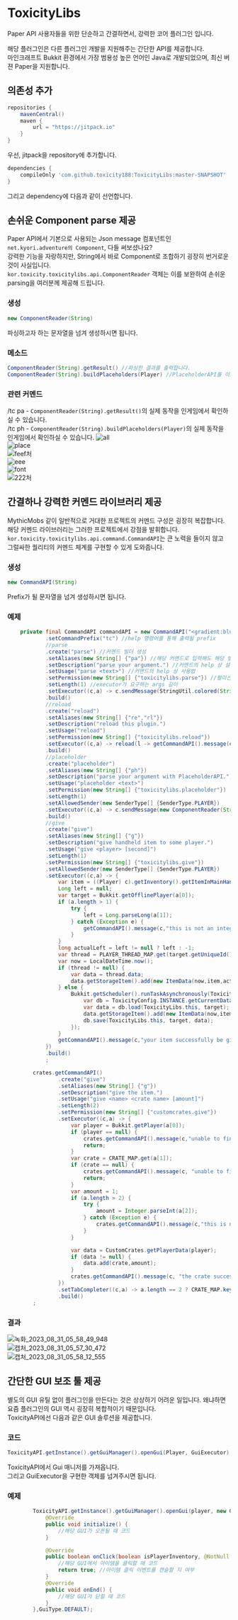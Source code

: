 # ToxicityLibs
Paper API 사용자들을 위한 단순하고 간결하면서, 강력한 코어 플러그인 입니다.

해당 플러그인은 다른 플러그인 개발을 지원해주는 간단한 API를 제공합니다.  
마인크래프트 Bukkit 환경에서 가장 범용성 높은 언어인 Java로 개발되었으며, 최신 버젼 Paper을 지원합니다.

## 의존성 추가
``` groovy
repositories {
    mavenCentral()
    maven {
        url = "https://jitpack.io"
    }
}

```
우선, jitpack을 repository에 추가합니다.
``` groovy
dependencies {
    compileOnly 'com.github.toxicity188:ToxicityLibs:master-SNAPSHOT'
}

```
그리고 dependency에 다음과 같이 선언합니다.
## 손쉬운 Component parse 제공
Paper API에서 기본으로 사용되는 Json message 컴포넌트인 ```net.kyori.adventure의 Component```, 다들 써보셨나요?  
강력한 기능을 자랑하지만, String에서 바로 Component로 조합하기 굉장히 번거로운 것이 사실입니다.  
```kor.toxicity.toxicitylibs.api.ComponentReader``` 객체는 이를 보완하여 손쉬운 parsing을 여러분께 제공해 드립니다.

### 생성
``` java
new ComponentReader(String)
```
파싱하고자 하는 문자열을 넘겨 생성하시면 됩니다.
### 메소드

``` java
ComponentReader(String).getResult() //파싱한 결과를 출력합니다.
ComponentReader(String).buildPlaceholders(Player) //PlaceholderAPI를 이용해 필드로 주어진 문자열을 추가로 파싱합니다.
```
### 관련 커멘드
/tc pa - ```ComponentReader(String).getResult()```의 실제 동작을 인게임에서 확인하실 수 있습니다.  
/tc ph - ```ComponentReader(String).buildPlaceholders(Player)```의 실제 동작을 인게임에서 확인하실 수 있습니다.
![all](https://github.com/toxicity188/ToxicityLibs/assets/114675706/fb2564e8-91be-411b-beaf-073e9af43703)  
![place](https://github.com/toxicity188/ToxicityLibs/assets/114675706/5831e9c6-436a-4ab9-8120-d289e2700612)  
![feef처](https://github.com/toxicity188/ToxicityLibs/assets/114675706/ef16a7f0-1134-49b1-a446-e47ded4c3ecb)  
![eee](https://github.com/toxicity188/ToxicityLibs/assets/114675706/2ac75066-ef35-434c-b880-bddff35ad02b)  
![font](https://github.com/toxicity188/ToxicityLibs/assets/114675706/f04cff18-30b2-44dc-a583-07f062832dbe)  
![222처](https://github.com/toxicity188/ToxicityLibs/assets/114675706/60ccdc8b-2c35-4886-a182-564a63d62f81)
## 간결하나 강력한 커멘드 라이브러리 제공
MythicMobs 같이 일반적으로 거대한 프로젝트의 커멘드 구성은 굉장히 복잡합니다. 해당 커멘드 라이브러리는 그러한 프로젝트에서 강점을 발휘합니다.  
```kor.toxicity.toxicitylibs.api.command.CommandAPI```는 큰 노력을 들이지 않고 그럴싸한 퀄리티의 커멘드 체계를 구현할 수 있게 도와줍니다.

### 생성
``` java
new CommandAPI(String)
```
Prefix가 될 문자열을 넘겨 생성하시면 됩니다.
### 예제
``` java
    private final CommandAPI commandAPI = new CommandAPI("<gradient:blue-aqua>[ToxicityLibs]")
            .setCommandPrefix("tc") //help 명령어를 통해 출력될 prefix
            //parse
            .create("parse") //커멘드 빌더 생성
            .setAliases(new String[] {"pa"}) //해당 커멘드로 입력해도 해당 빌더의 executor이 실행
            .setDescription("parse your argument.") //커멘드의 help 상 설명
            .setUsage("parse <text>") //커멘드의 help 상 사용법
            .setPermission(new String[] {"toxicitylibs.parse"}) //펄미션
            .setLength(1) //executor가 요구하는 args 길이
            .setExecutor((c,a) -> c.sendMessage(StringUtil.colored(String.join(" ",a)))) //커멘드가 실행되었을 때 동작
            .build()
            //reload
            .create("reload")
            .setAliases(new String[] {"re","rl"})
            .setDescription("reload this plugin.")
            .setUsage("reload")
            .setPermission(new String[] {"toxicitylibs.reload"})
            .setExecutor((c,a) -> reload(l -> getCommandAPI().message(c,"plugin reloaded (" + l + " ms)")))
            .build()
            //placeholder
            .create("placeholder")
            .setAliases(new String[] {"ph"})
            .setDescription("parse your argument with PlaceholderAPI.")
            .setUsage("placeholder <text>")
            .setPermission(new String[] {"toxicitylibs.placeholder"})
            .setLength(1)
            .setAllowedSender(new SenderType[] {SenderType.PLAYER})
            .setExecutor((c,a) -> c.sendMessage(new ComponentReader(String.join(" ",a)).buildPlaceholders((Player) c)))
            .build()
            //give
            .create("give")
            .setAliases(new String[] {"g"})
            .setDescription("give handheld item to some player.")
            .setUsage("give <player> [second]")
            .setLength(1)
            .setPermission(new String[] {"toxicitylibs.give"})
            .setAllowedSender(new SenderType[] {SenderType.PLAYER})
            .setExecutor((c,a) -> {
                var item = ((Player) c).getInventory().getItemInMainHand();
                Long left = null;
                var target = Bukkit.getOfflinePlayer(a[0]);
                if (a.length > 1) {
                    try {
                        left = Long.parseLong(a[1]);
                    } catch (Exception e) {
                        getCommandAPI().message(c,"this is not an integer: " + a[1]);
                    }
                }
                long actualLeft = left != null ? left : -1;
                var thread = PLAYER_THREAD_MAP.get(target.getUniqueId());
                var now = LocalDateTime.now();
                if (thread != null) {
                    var data = thread.data;
                    data.getStorageItem().add(new ItemData(now,item,actualLeft));
                } else {
                    Bukkit.getScheduler().runTaskAsynchronously(ToxicityLibs.this,() -> {
                        var db = ToxicityConfig.INSTANCE.getCurrentDatabase();
                        var data = db.load(ToxicityLibs.this, target);
                        data.getStorageItem().add(new ItemData(now,item,actualLeft));
                        db.save(ToxicityLibs.this, target, data);
                    });
                }
                getCommandAPI().message(c,"your item successfully be given.");
            })
            .build()
            ;
```
``` java
        crates.getCommandAPI()
                .create("give")
                .setAliases(new String[] {"g"})
                .setDescription("give the item.")
                .setUsage("give <name> <crate name> [amount]")
                .setLength(2)
                .setPermission(new String[] {"customcrates.give"})
                .setExecutor((c,a) -> {
                    var player = Bukkit.getPlayer(a[0]);
                    if (player == null) {
                        crates.getCommandAPI().message(c,"unable to find that player: " + a[0]); //해당 커멘드API상 prefix로 플레이어에게 메시지 전송
                        return;
                    }
                    var crate = CRATE_MAP.get(a[1]);
                    if (crate == null) {
                        crates.getCommandAPI().message(c, "unable to find that crate: " + a[1]);
                        return;
                    }
                    var amount = 1;
                    if (a.length > 2) {
                        try {
                            amount = Integer.parseInt(a[2]);
                        } catch (Exception e) {
                            crates.getCommandAPI().message(c,"this is not an integer: " + a[2]);
                        }
                    }

                    var data = CustomCrates.getPlayerData(player);
                    if (data != null) {
                        data.add(crate,amount);
                    }
                    crates.getCommandAPI().message(c, "the crate successfully be given to player " + player.getName());
                })
                .setTabCompleter((c,a) -> a.length == 2 ? CRATE_MAP.keySet().stream().filter(s -> s.startsWith(a[1])).toList() : null) //tabCompleter 선언
                .build()
        ;
```
### 결과
![녹화_2023_08_31_05_58_49_948](https://github.com/toxicity188/ToxicityLibs/assets/114675706/15a4cde2-428b-44b2-86dd-a5b1fa92cc7d)  
![캡처_2023_08_31_05_57_30_472](https://github.com/toxicity188/ToxicityLibs/assets/114675706/d631d78d-98f9-41c2-8e61-ddc9630400aa)  
![캡처_2023_08_31_05_58_12_555](https://github.com/toxicity188/ToxicityLibs/assets/114675706/b13a1076-44b1-4bdb-b201-d8edb1c7491c)
## 간단한 GUI 보조 툴 제공
별도의 GUI 유틸 없이 플러그인을 만든다는 것은 상상하기 어려운 일입니다. 왜냐하면 요즘 플러그인의 GUI 역시 굉장히 복합적이기 때문입니다.  
ToxicityAPI에선 다음과 같은 GUI 솔루션을 제공합니다.

### 코드
``` java
ToxicityAPI.getInstance().getGuiManager().openGui(Player, GuiExecutor)
```
ToxicityAPI에서 Gui 매니저를 가져옵니다.  
그리고 GuiExecutor을 구현한 객체를 넘겨주시면 됩니다.

### 예제
``` java
        ToxicityAPI.getInstance().getGuiManager().openGui(player, new GuiExecutor(54, CustomCrates.CONFIG.getGuiName().buildPlaceholders(player)) {
            @Override
            public void initialize() {
                //해당 GUI가 오픈될 때 코드
            }

            @Override
            public boolean onClick(boolean isPlayerInventory, @NotNull ItemStack clickedItem, int clickedSlot, @NotNull MouseButton button) {
                //해당 GUI에서 아이템을 클릭할 때 코드
                return true; //아이템 클릭 이벤트를 캔슬할 지 여부
            }
            @Override
            public void onEnd() {
                //해당 GUI가 닫힐 때 코드
            }
        },GuiType.DEFAULT);
```
